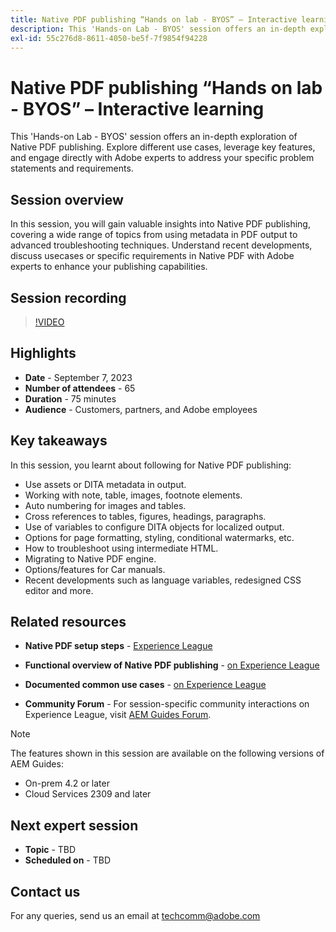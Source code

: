 ```yaml
---
title: Native PDF publishing “Hands on lab - BYOS” – Interactive learning
description: This 'Hands-on Lab - BYOS' session offers an in-depth exploration of Native PDF publishing. Explore different use cases, leverage key features, and engage directly with Adobe experts to address your specific problem statements and requirements.
exl-id: 55c276d8-8611-4050-be5f-7f9854f94228
---
```

# Native PDF publishing “Hands on lab - BYOS” – Interactive learning

This 'Hands-on Lab - BYOS' session offers an in-depth exploration of Native PDF publishing. Explore different use cases, leverage key features, and engage directly with Adobe experts to address your specific problem statements and requirements.

## Session overview

In this session, you will gain valuable insights into Native PDF publishing, covering a wide range of topics from using metadata in PDF output to advanced troubleshooting techniques. Understand recent developments, discuss usecases or specific requirements in Native PDF with Adobe experts to enhance your publishing capabilities. 

## Session recording

>[!VIDEO](https://video.tv.adobe.com/v/3424375/native-pdf-aem-guides?quality=12&learn=on)

## Highlights

- **Date** - September 7, 2023 
- **Number of attendees** - 65
- **Duration** - 75 minutes
- **Audience** - Customers, partners, and Adobe employees

## Key takeaways

In this session, you learnt about following for Native PDF publishing:

- Use assets or DITA metadata in output.
- Working with note, table, images, footnote elements.
- Auto numbering for images and tables.
- Cross references to tables, figures, headings, paragraphs.
- Use of variables to configure DITA objects for localized output.
- Options for page formatting, styling, conditional watermarks, etc.
- How to troubleshoot using intermediate HTML.
- Migrating to Native PDF engine.
- Options/features for Car manuals.
- Recent developments such as language variables, redesigned CSS editor and more. 

 
## Related resources 

- **Native PDF setup steps** - [Experience League](https://experienceleague.adobe.com/docs/experience-manager-guides-learn/tutorials/knowledge-base/kb-articles/publishing/configuring-aem-environment-for-native-pdf-publishing.html?lang=en) 
 
- **Functional overview of Native PDF publishing** - [on Experience League](https://experienceleague.adobe.com/docs/experience-manager-guides-learn/tutorials/knowledge-base/expert-session/native-pdf-publishing-essentials-feb23.html?lang=en)

- **Documented common use cases** - [on Experience League](https://experienceleague.adobe.com/docs/experience-manager-guides-learn/tutorials/install-guide/on-prem-ig/output-gen-config/config-native-pdf-publish/content-styles/stylesheet.html?lang=en)
 
- **Community Forum** - For session-specific community interactions on Experience League, visit  [AEM Guides Forum](https://experienceleaguecommunities.adobe.com/t5/experience-manager-guides/bd-p/xml-documentation-discussions).

>[!NOTE]
>
> The features shown in this session are available on the following versions of AEM Guides:
> - On-prem 4.2 or later
> - Cloud Services 2309 and later

## Next expert session 

- **Topic** - TBD
- **Scheduled on** - TBD

## Contact us

For any queries, send us an email at <techcomm@adobe.com>
